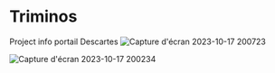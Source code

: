 # Triminos
Project info portail Descartes
![Capture d'écran 2023-10-17 200723](https://github.com/243kher/Triminos/assets/68863445/55dfc3b7-c7e8-4cd2-bcff-e10adcc09799)

![Capture d'écran 2023-10-17 200234](https://github.com/243kher/Triminos/assets/68863445/9d1be302-1076-44d5-a72b-9f33ac978423)
